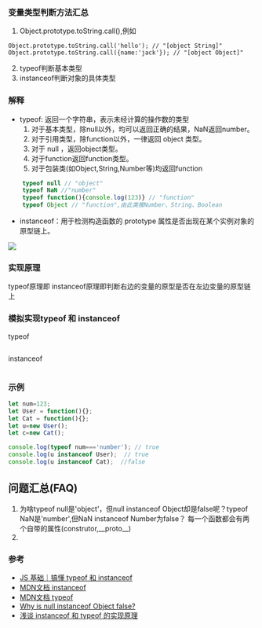 
### 变量类型判断方法汇总
1. Object.prototype.toString.call(),例如
```
Object.prototype.toString.call('hello'); // "[object String]"
Object.prototype.toString.call({name:'jack'}); // "[object Object]"
```
2. typeof判断基本类型
3. instanceof判断对象的具体类型

### 解释
- typeof: 返回一个字符串，表示未经计算的操作数的类型
    1. 对于基本类型，除null以外，均可以返回正确的结果，NaN返回number。
    2. 对于引用类型，除function以外，一律返回 object 类型。
    3. 对于 null ，返回object类型。
    4. 对于function返回function类型。
    5. 对于包装类(如Object,String,Number等)均返回function
```js
    typeof null // "object"
    typeof NaN //"number"
    typeof function(){console.log(123)} // "function"
    typeof Object // "function",由此类推Number、String、Boolean
```

- instanceof：用于检测构造函数的 prototype 属性是否出现在某个实例对象的原型链上。

![](https://raw.githubusercontent.com/chenfengyanyu/my-web-accumulation/master/images/typeof/proto.jpeg)

### 实现原理
typeof原理即
instanceof原理即判断右边的变量的原型是否在左边变量的原型链上

### 模拟实现typeof 和 instanceof

typeof
```
```

instanceof
```

```


### 示例
```js
let num=123;
let User = function(){};
let Cat = function(){};
let u=new User();
let c=new Cat();

console.log(typeof num==='number'); // true
console.log(u instanceof User);  // true
console.log(u instanceof Cat);  //false
```

## 问题汇总(FAQ)
1. 为啥typeof null是'object'，但null instanceof Object却是false呢？typeof NaN是'number',但NaN instanceof Number为false？
每一个函数都会有两个自带的属性(construtor,\_\_proto\_\_)
2. 

### 参考
- [JS 基础｜搞懂 typeof 和 instanceof](http://jartto.wang/2019/01/17/js-typeof/)
- [MDN文档 instanceof](https://developer.mozilla.org/zh-CN/docs/Web/JavaScript/Reference/Operators/instanceof)
- [MDN文档 typeof](https://developer.mozilla.org/zh-CN/docs/Web/JavaScript/Reference/Operators/typeof)
- [Why is null instanceof Object false?](https://www.sololearn.com/Discuss/1815657/why-is-null-instanceof-object-false)
- [浅谈 instanceof 和 typeof 的实现原理](https://juejin.im/post/6844903613584654344)